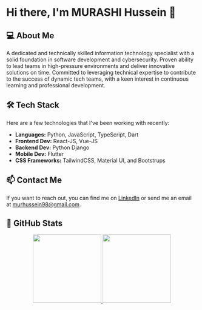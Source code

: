 # Hi there, I'm MURASHI Hussein 👋

## 💻 About Me

A dedicated and technically skilled information technology specialist with a solid foundation in
software development and cybersecurity. Proven ability to lead teams in high-pressure environments
and deliver innovative solutions on time. Committed to leveraging technical expertise to contribute
to the success of dynamic tech teams, with a keen interest in continuous learning and professional
development.

## 🛠️ Tech Stack

Here are a few technologies that I've been working with recently:

- **Languages:** Python, JavaScript, TypeScript, Dart
- **Frontend Dev:** React-JS, Vue-JS
- **Backend Dev:** Python Django
- **Mobile Dev:** Flutter
- **CSS Frameworks:** TailwindCSS, Material UI, and Bootstrups

## 📫 Contact Me

If you want to reach out, you can find me on [LinkedIn](https://www.linkedin.com/in/murashi-hussein-b989b222a/) or send me an email at murhussein98@gmail.com.

## 🚀 GitHub Stats

<p align="center">
  <a href="https://github.com/murhussain">
    <img height="180em" src="https://github-readme-stats-eight-theta.vercel.app/api?username=murhussain&show_icons=true&theme=algolia&include_all_commits=true&count_private=true"/>
    <img height="180em" src="https://github-readme-stats-eight-theta.vercel.app/api/top-langs/?username=murhussain&layout=compact&langs_count=8&theme=algolia"/>
  </a>
</p>
